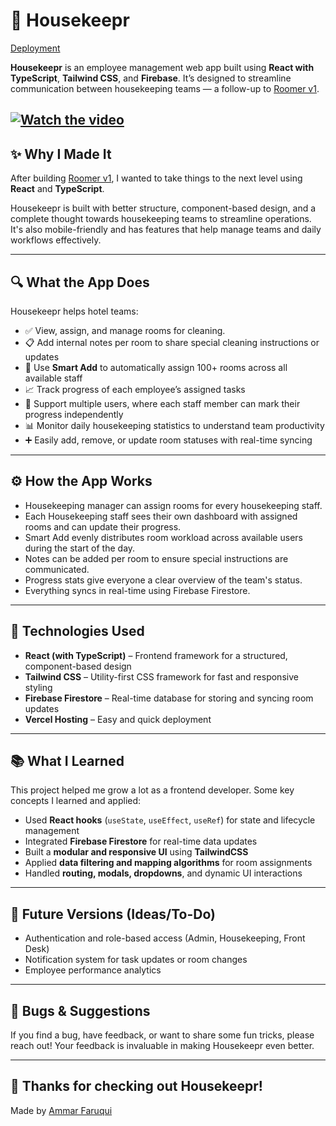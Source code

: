 # 🧹 Housekeepr

[Deployment](https://github.com/ammar-15/housekeepr)

**Housekeepr** is an employee management web app built using **React with TypeScript**, **Tailwind CSS**, and **Firebase**. It’s designed to streamline communication between housekeeping teams — a follow-up to [Roomer v1](https://github.com/ammar-15/Roomer-demo).

[![Watch the video](https://github.com/user-attachments/assets/7b8fbdfa-1a14-4ae7-b516-e9ff426ce4eb)](https://youtu.be/axb5VvdVWJw)
---

## ✨ Why I Made It

After building [Roomer v1](https://github.com/ammar-15/Roomer-demo), I wanted to take things to the next level using **React** and **TypeScript**.

Housekeepr is built with better structure, component-based design, and a complete thought towards housekeeping teams to streamline operations. It's also mobile-friendly and has features that help manage teams and daily workflows effectively.

---

## 🔍 What the App Does

Housekeepr helps hotel teams:

- ✅ View, assign, and manage rooms for cleaning.
- 📋 Add internal notes per room to share special cleaning instructions or updates
- 🧠 Use **Smart Add** to automatically assign 100+ rooms across all available staff
- 📈 Track progress of each employee’s assigned tasks
- 👥 Support multiple users, where each staff member can mark their progress independently
- 📊 Monitor daily housekeeping statistics to understand team productivity
- ➕ Easily add, remove, or update room statuses with real-time syncing

---

## ⚙️ How the App Works

- Housekeeping manager can assign rooms for every housekeeping staff.
- Each Housekeeping staff sees their own dashboard with assigned rooms and can update their progress.
- Smart Add evenly distributes room workload across available users during the start of the day.
- Notes can be added per room to ensure special instructions are communicated.
- Progress stats give everyone a clear overview of the team's status.
- Everything syncs in real-time using Firebase Firestore.

---

## 🧰 Technologies Used

- **React (with TypeScript)** – Frontend framework for a structured, component-based design  
- **Tailwind CSS** – Utility-first CSS framework for fast and responsive styling  
- **Firebase Firestore** – Real-time database for storing and syncing room updates  
- **Vercel Hosting** – Easy and quick deployment  

---

## 📚 What I Learned

This project helped me grow a lot as a frontend developer. Some key concepts I learned and applied:

- Used **React hooks** (`useState`, `useEffect`, `useRef`) for state and lifecycle management  
- Integrated **Firebase Firestore** for real-time data updates  
- Built a **modular and responsive UI** using **TailwindCSS**  
- Applied **data filtering and mapping algorithms** for room assignments  
- Handled **routing, modals, dropdowns**, and dynamic UI interactions  

---

## 🚀 Future Versions (Ideas/To-Do)

- Authentication and role-based access (Admin, Housekeeping, Front Desk)
- Notification system for task updates or room changes
- Employee performance analytics

---

## 🐛 Bugs & Suggestions

If you find a bug, have feedback, or want to share some fun tricks, please reach out! Your feedback is invaluable in making Housekeepr even better.

---

## 🙌 Thanks for checking out Housekeepr!

Made by [Ammar Faruqui](https://www.linkedin.com/in/ammarfaruqui/)
